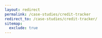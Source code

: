 ```yaml
---
layout: redirect
permalink: /case-studies/credit-tracker
redirect_to: /case-studies/credit-tracker/
sitemap:
  exclude: true
---
```

